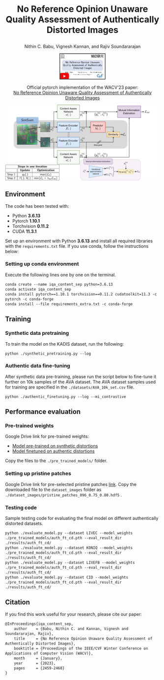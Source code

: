 # <p align="center">No Reference Opinion Unaware Quality Assessment of Authentically Distorted Images</p>
<p align="center">
Nithin C. Babu, Vignesh Kannan, and Rajiv Soundararajan
</p>

<p align="center">
<a href="https://www.youtube.com/watch?v=Vgw0ithqHxE"><img src="./imgs/yt_thumb.jpg" width="150"></a>
</p>

<p align="center">
<a>Official pytorch implementation of the WACV'23 paper:</a><br>
<a href="https://openaccess.thecvf.com/content/WACV2023/html/Babu_No_Reference_Opinion_Unaware_Quality_Assessment_of_Authentically_Distorted_Images_WACV_2023_paper.html">No Reference Opinion Unaware Quality Assessment of Authentically Distorted Images</a>

</p>

![Architecture](./imgs/MainArch3.jpg)

## Environment
The code has been tested with:
- Python **3.6.13**
- Pytorch **1.10.1**
- Torchvision **0.11.2**
- CUDA **11.3.1**

Set up an environment with Python **3.6.13** and install all required libraries with the ```requirements.txt``` file. If you use conda, follow the instructions below:

### Setting up conda environment
Execute the following lines one by one on the terminal.
```
conda create --name iqa_content_sep python=3.6.13
conda activate iqa_content_sep
conda install pytorch==1.10.1 torchvision==0.11.2 cudatoolkit=11.3 -c pytorch -c conda-forge
conda install --file requirements_extra.txt -c conda-forge
```

## Training
### Synthetic data pretraining
To train the model on the KADIS dataset, run the following:
```
python ./synthetic_pretraining.py --log
```

### Authentic data fine-tuning
After synthetic data pre-training, please run the script below to fine-tune it further on 10k samples of the AVA dataset. The AVA dataset samples used for training are specified in the ```./datasets/AVA_10k_set.csv``` file.
```
python ./authentic_finetuning.py --log --mi_contrastive
```

## Performance evaluation
### Pre-trained weights
Google Drive link for pre-trained weights:
- [Model pre-trained on synthetic distortions](https://drive.google.com/file/d/1reM8kTgLPBRNZI9fHylrN-nJ1xX0t0pG/view?usp=share_link)
- [Model finetuned on authentic distortions](https://drive.google.com/file/d/1-eXxqqUJSHK8mcKyVPRnL3_RDy6OihSv/view?usp=share_link)

Copy the files to the ```./pre_trained_models/``` folder.
### Setting up pristine patches
Google Drive link for pre-selected pristine patches [link](https://drive.google.com/file/d/1TV2tHbzqThRNIOFCZp6tZMNryl5Z0bbS/view?usp=share_link). Copy the downloaded file to the ```dataset_images``` folder as ```./dataset_images/pristine_patches_096_0.75_0.80.hdf5``` .

### Testing code
Sample testing code for evaluating the final model on different authentically distorted datasets.
```
python ./evaluate_model.py --dataset LIVEC --model_weights ./pre_trained_models/auth_ft_cd.pth --eval_result_dir ./results/auth_ft_cd/
python ./evaluate_model.py --dataset KONIQ --model_weights ./pre_trained_models/auth_ft_cd.pth --eval_result_dir ./results/auth_ft_cd/
python ./evaluate_model.py --dataset LIVEFB --model_weights ./pre_trained_models/auth_ft_cd.pth --eval_result_dir ./results/auth_ft_cd/
python ./evaluate_model.py --dataset CID --model_weights ./pre_trained_models/auth_ft_cd.pth --eval_result_dir ./results/auth_ft_cd/
```
## Citation
If you find this work useful for your research, please cite our paper:
```
@InProceedings{iqa_content_sep,
    author    = {Babu, Nithin C. and Kannan, Vignesh and Soundararajan, Rajiv},
    title     = {No Reference Opinion Unaware Quality Assessment of Authentically Distorted Images},
    booktitle = {Proceedings of the IEEE/CVF Winter Conference on Applications of Computer Vision (WACV)},
    month     = {January},
    year      = {2023},
    pages     = {2459-2468}
}
```
